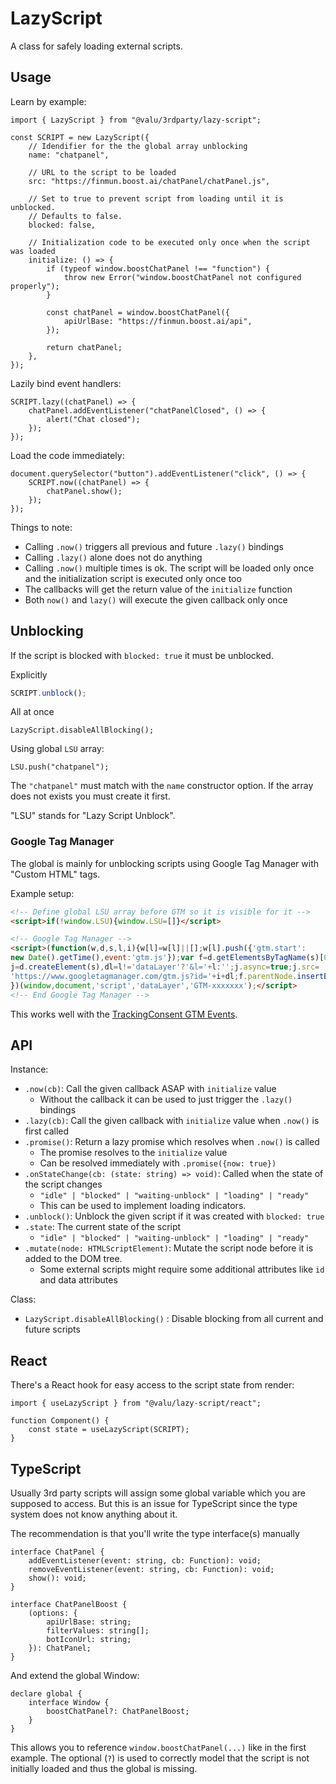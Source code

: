 # LazyScript

A class for safely loading external scripts.

## Usage

Learn by example:

```tsx
import { LazyScript } from "@valu/3rdparty/lazy-script";

const SCRIPT = new LazyScript({
    // Idendifier for the the global array unblocking
    name: "chatpanel",

    // URL to the script to be loaded
    src: "https://finmun.boost.ai/chatPanel/chatPanel.js",

    // Set to true to prevent script from loading until it is unblocked.
    // Defaults to false.
    blocked: false,

    // Initialization code to be executed only once when the script was loaded
    initialize: () => {
        if (typeof window.boostChatPanel !== "function") {
            throw new Error("window.boostChatPanel not configured properly");
        }

        const chatPanel = window.boostChatPanel({
            apiUrlBase: "https://finmun.boost.ai/api",
        });

        return chatPanel;
    },
});
```

Lazily bind event handlers:

```tsx
SCRIPT.lazy((chatPanel) => {
    chatPanel.addEventListener("chatPanelClosed", () => {
        alert("Chat closed");
    });
});
```

Load the code immediately:

```tsx
document.querySelector("button").addEventListener("click", () => {
    SCRIPT.now((chatPanel) => {
        chatPanel.show();
    });
});
```

Things to note:

-   Calling `.now()` triggers all previous and future `.lazy()` bindings
-   Calling `.lazy()` alone does not do anything
-   Calling `.now()` multiple times is ok. The script will be loaded only once and the initialization script is executed only once too
-   The callbacks will get the return value of the `initialize` function
-   Both `now()` and `lazy()` will execute the given callback only once

## Unblocking

If the script is blocked with `blocked: true` it must be unblocked.

Explicitly

```ts
SCRIPT.unblock();
```

All at once

```tsx
LazyScript.disableAllBlocking();
```

Using global `LSU` array:

```tsx
LSU.push("chatpanel");
```

The `"chatpanel"` must match with the `name` constructor option.
If the array does not exists you must create it first.

"LSU" stands for "Lazy Script Unblock".

### Google Tag Manager

The global is mainly for unblocking scripts using Google Tag Manager with
"Custom HTML" tags.

Example setup:

<!-- prettier-ignore-start -->
```html
<!-- Define global LSU array before GTM so it is visible for it -->
<script>if(!window.LSU){window.LSU=[]}</script>

<!-- Google Tag Manager -->
<script>(function(w,d,s,l,i){w[l]=w[l]||[];w[l].push({'gtm.start':
new Date().getTime(),event:'gtm.js'});var f=d.getElementsByTagName(s)[0],
j=d.createElement(s),dl=l!='dataLayer'?'&l='+l:'';j.async=true;j.src=
'https://www.googletagmanager.com/gtm.js?id='+i+dl;f.parentNode.insertBefore(j,f);
})(window,document,'script','dataLayer','GTM-xxxxxxx');</script>
<!-- End Google Tag Manager -->
```
<!-- prettier-ignore-end -->

This works well with the [TrackingConsent GTM Events](tracking-consent.md#google-tag-manager-events).

## API

Instance:

-   `.now(cb)`: Call the given callback ASAP with `initialize` value
    -   Without the callback it can be used to just trigger the `.lazy()` bindings
-   `.lazy(cb)`: Call the given callback with `initialize` value when `.now()` is first called
-   `.promise()`: Return a lazy promise which resolves when `.now()` is called
    -   The promise resolves to the `initialize` value
    -   Can be resolved immediately with `.promise({now: true})`
-   `.onStateChange(cb: (state: string) => void)`: Called when the state of the script changes
    -   `"idle" | "blocked" | "waiting-unblock" | "loading" | "ready"`
    -   This can be used to implement loading indicators.
-   `.unblock()`: Unblock the given script if it was created with `blocked: true`
-   `.state`: The current state of the script
    -   `"idle" | "blocked" | "waiting-unblock" | "loading" | "ready"`
-   `.mutate(node: HTMLScriptElement)`: Mutate the script node before it is added to the DOM tree.
    -   Some external scripts might require some additional attributes like `id` and data attributes

Class:

-   `LazyScript.disableAllBlocking()` : Disable blocking from all current and future scripts

## React

There's a React hook for easy access to the script state from render:

```tsx
import { useLazyScript } from "@valu/lazy-script/react";

function Component() {
    const state = useLazyScript(SCRIPT);
}
```

## TypeScript

Usually 3rd party scripts will assign some global variable which you are
supposed to access. But this is an issue for TypeScript since the type system
does not know anything about it.

The recommendation is that you'll write the type interface(s) manually

```tsx
interface ChatPanel {
    addEventListener(event: string, cb: Function): void;
    removeEventListener(event: string, cb: Function): void;
    show(): void;
}

interface ChatPanelBoost {
    (options: {
        apiUrlBase: string;
        filterValues: string[];
        botIconUrl: string;
    }): ChatPanel;
}
```

And extend the global Window:

```tsx
declare global {
    interface Window {
        boostChatPanel?: ChatPanelBoost;
    }
}
```

This allows you to reference `window.boostChatPanel(...)` like in the first
example. The optional (`?`) is used to correctly model that the script is not
initially loaded and thus the global is missing.
